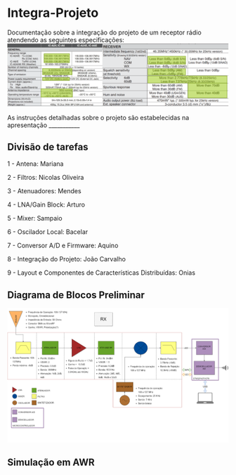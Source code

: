 # Integra-Projeto
Documentação sobre a integração do projeto de um receptor rádio atendendo as seguintes especificações:
![Especificações do Projeto](specs.png)

As instruções detalhadas sobre o projeto são estabelecidas na apresentação ___________

## Divisão de tarefas
1 - Antena: Mariana

2 - Filtros: Nicolas Oliveira

3 - Atenuadores: Mendes

4 - LNA/Gain Block: Arturo

5 - Mixer: Sampaio

6 - Oscilador Local: Bacelar

7 - Conversor A/D e Firmware: Aquino

8 - Integração do Projeto: João Carvalho

9 - Layout e Componentes de Características Distribuídas: Onias

## Diagrama de Blocos Preliminar
![Diagrama de Blocos com Especificações de Projeto](RX-APCT.png)

## Simulação em AWR

## 
